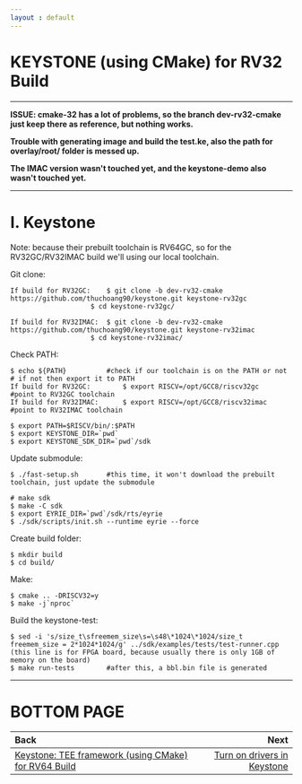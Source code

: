 ```yaml
---
layout : default
---
```


# KEYSTONE (using CMake) for RV32 Build

* * *

**ISSUE: cmake-32 has a lot of problems, so the branch dev-rv32-cmake just keep there as reference, but nothing works.**

**Trouble with generating image and build the test.ke, also the path for overlay/root/ folder is messed up.**

**The IMAC version wasn't touched yet, and the keystone-demo also wasn't touched yet.**

* * *

# I. Keystone

Note: because their prebuilt toolchain is RV64GC, so for the RV32GC/RV32IMAC build we'll using our local toolchain.

Git clone:
```
If build for RV32GC:	$ git clone -b dev-rv32-cmake https://github.com/thuchoang90/keystone.git keystone-rv32gc
					$ cd keystone-rv32gc/

If build for RV32IMAC:	$ git clone -b dev-rv32-cmake https://github.com/thuchoang90/keystone.git keystone-rv32imac
					$ cd keystone-rv32imac/
```

Check PATH:
```
$ echo ${PATH}			#check if our toolchain is on the PATH or not
# if not then export it to PATH
If build for RV32GC:		$ export RISCV=/opt/GCC8/riscv32gc			#point to RV32GC toolchain
If build for RV32IMAC:		$ export RISCV=/opt/GCC8/riscv32imac		#point to RV32IMAC toolchain

$ export PATH=$RISCV/bin/:$PATH
$ export KEYSTONE_DIR=`pwd`
$ export KEYSTONE_SDK_DIR=`pwd`/sdk
```

Update submodule:
```
$ ./fast-setup.sh		#this time, it won't download the prebuilt toolchain, just update the submodule

# make sdk
$ make -C sdk
$ export EYRIE_DIR=`pwd`/sdk/rts/eyrie
$ ./sdk/scripts/init.sh --runtime eyrie --force
```

Create build folder:
```
$ mkdir build
$ cd build/
```

Make:
```
$ cmake .. -DRISCV32=y
$ make -j`nproc`
```

Build the keystone-test:
```
$ sed -i 's/size_t\sfreemem_size\s=\s48\*1024\*1024/size_t freemem_size = 2*1024*1024/g' ../sdk/examples/tests/test-runner.cpp
(this line is for FPGA board, because usually there is only 1GB of memory on the board)
$ make run-tests		#after this, a bbl.bin file is generated
```

* * *

# BOTTOM PAGE

| Back | Next |
| :--- | ---: |
| [Keystone: TEE framework (using CMake) for RV64 Build](./keystone-cmake-64.md) | [Turn on drivers in Keystone](./keystone-drivers.md) |
